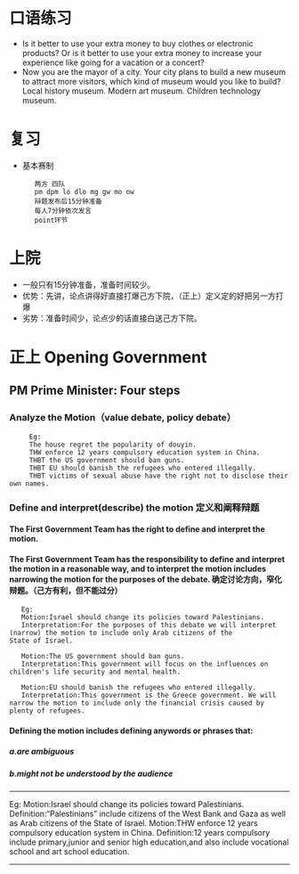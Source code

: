 # 口语练习
* Is it better to use your extra money to buy clothes or electronic products? Or is it better to use your extra money to increase your experience like going for a vacation or a concert?
* Now you are the mayor of a city. Your city plans to build a new museum to attract more visitors, which kind of museum would you like to build? Local history museum. Modern art museum. Children technology museum.
# 复习
* 基本赛制

         两方 四队
         pm dpm lo dlo mg gw mo ow
         辩题发布后15分钟准备
         每人7分钟依次发言
         point环节
# 上院
* 一般只有15分钟准备，准备时间较少。
* 优势：先讲，论点讲得好直接打爆己方下院，（正上）定义定的好把另一方打爆
* 劣势：准备时间少，论点少的话直接白送己方下院。

# 正上 Opening Government
## PM Prime Minister: Four steps
### Analyze the Motion（value debate, policy debate）

         Eg:
         The house regret the popularity of douyin.
         THW enforce 12 years compulsory education system in China.
         THBT the US government should ban guns.
         THBT EU should banish the refugees who entered illegally.
         THBT victims of sexual abuse have the right not to disclose their own names.
### Define and interpret(describe) the motion 定义和阐释辩题
#### The First Government Team has the right to define and interpret the motion.
#### The First Government Team has the responsibility to define and interpret the motion in a reasonable way, and to interpret the motion includes narrowing the motion for the purposes of the debate. 确定讨论方向，窄化辩题。（己方有利，但不能过分）

       Eg:
       Motion:Israel should change its policies toward Palestinians.
       Interpretation:For the purposes of this debate we will interpret (narrow) the motion to include only Arab citizens of the            State of Israel.
       
       Motion:The US government should ban guns.
       Interpretation:This government will focus on the influences on children's life security and mental health.
       
       Motion:EU should banish the refugees who entered illegally.
       Interpretation:This government is the Greece government. We will narrow the motion to include only the financial crisis caused by plenty of refugees.
#### Defining the motion includes defining anywords or phrases that:
##### a.are ambiguous
##### b.might not be understood by the audience
***
Eg:
Motion:Israel should change its policies toward Palestinians.
Definition:“Palestinians” include citizens of the West Bank and Gaza as well as Arab citizens of the State of Israel.
Motion:THW enforce 12 years compulsory education system in China.
Definition:12 years compulsory include primary,junior and senior high education,and also include vocational school and art school education.
***

